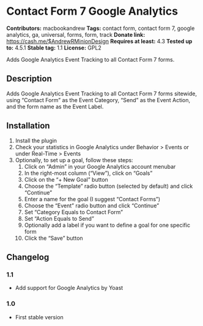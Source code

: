# Contact Form 7 Google Analytics #
**Contributors:** macbookandrew
**Tags:** contact form, contact form 7, google analytics, ga, universal, forms, form, track
**Donate link:** https://cash.me/$AndrewRMinionDesign
**Requires at least:** 4.3
**Tested up to:** 4.5.1
**Stable tag:** 1.1
**License:** GPL2

Adds Google Analytics Event Tracking to all Contact Form 7 forms.

## Description ##
Adds Google Analytics Event Tracking to all Contact Form 7 forms sitewide, using “Contact Form” as the Event Category, “Send” as the Event Action, and the form name as the Event Label.

## Installation ##
1. Install the plugin
1. Check your statistics in Google Analytics under Behavior > Events or under Real-Time > Events
1. Optionally, to set up a goal, follow these steps:
    1. Click on “Admin” in your Google Analytics account menubar
    1. In the right-most column (“View”), click on “Goals”
    1. Click on the “+ New Goal” button
    1. Choose the “Template” radio button (selected by default) and click “Continue”
    1. Enter a name for the goal (I suggest “Contact Forms”)
    1. Choose the “Event” radio button and click “Continue”
    1. Set “Category Equals to Contact Form”
    1. Set “Action Equals to Send”
    1. Optionally add a label if you want to define a goal for one specific form
    1. Click the “Save” button

## Changelog ##

### 1.1 ###
 - Add support for Google Analytics by Yoast

### 1.0 ###
 - First stable version
